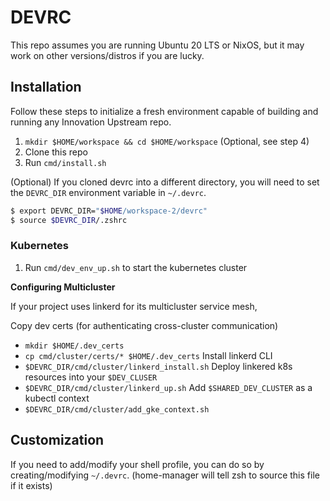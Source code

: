 # DEVRC

This repo assumes you are running Ubuntu 20 LTS or NixOS, but it may work on 
other versions/distros if you are lucky.

## Installation

Follow these steps to initialize a fresh environment capable of building and 
running any Innovation Upstream repo.

1. `mkdir $HOME/workspace && cd $HOME/workspace` (Optional, see step 4)
2. Clone this repo
3. Run `cmd/install.sh`

(Optional) If you cloned devrc into a different directory, you will need to set the 
`DEVRC_DIR` environment variable in `~/.devrc`.

```sh
$ export DEVRC_DIR="$HOME/workspace-2/devrc"
$ source $DEVRC_DIR/.zshrc
```

### Kubernetes

1. Run `cmd/dev_env_up.sh` to start the kubernetes cluster

**Configuring Multicluster**

If your project uses linkerd for its multicluster service mesh,

Copy dev certs (for authenticating cross-cluster communication)
- `mkdir $HOME/.dev_certs`
- `cp cmd/cluster/certs/* $HOME/.dev_certs`
Install linkerd CLI
- `$DEVRC_DIR/cmd/cluster/linkerd_install.sh`
Deploy linkered k8s resources into your `$DEV_CLUSER`
- `$DEVRC_DIR/cmd/cluster/linkerd_up.sh`
Add `$SHARED_DEV_CLUSTER` as a kubectl context
- `$DEVRC_DIR/cmd/cluster/add_gke_context.sh`

## Customization

If you need to add/modify your shell profile, you can do so by 
creating/modifying `~/.devrc`. (home-manager will tell zsh to source this file
if it exists)
